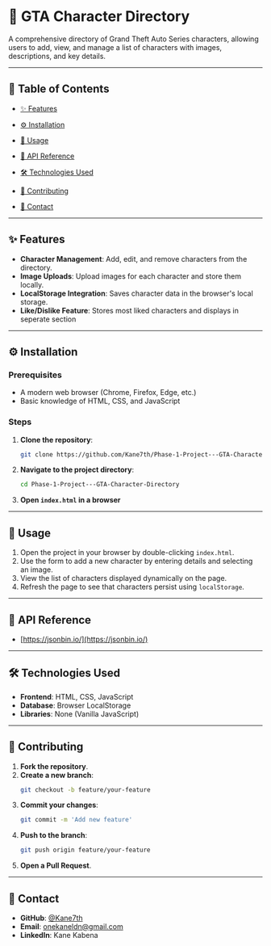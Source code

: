 # 📌 GTA Character Directory

A comprehensive directory of Grand Theft Auto Series characters, allowing users to add, view, and manage a list of characters with images, descriptions, and key details.

---

## 📝 Table of Contents

- [✨ Features](#-features)

- [⚙️ Installation](#%EF%B8%8F-installation)

- [🚀 Usage](#-usage)

- [🔌 API Reference](#-api-reference-if-applicable)

- [🛠 Technologies Used](#-technologies-used)

- [🤝 Contributing](#-contributing)

- [📩 Contact](#-contact)

---

## ✨ Features

- **Character Management**: Add, edit, and remove characters from the directory.
- **Image Uploads**: Upload images for each character and store them locally.
- **LocalStorage Integration**: Saves character data in the browser's local storage.
- **Like/Dislike Feature**: Stores most liked characters and displays in seperate section

---

## ⚙️ Installation

### **Prerequisites**

- A modern web browser (Chrome, Firefox, Edge, etc.)
- Basic knowledge of HTML, CSS, and JavaScript

### **Steps**

1. **Clone the repository**:
   ```sh
   git clone https://github.com/Kane7th/Phase-1-Project---GTA-Character-Directory.git
   ```
2. **Navigate to the project directory**:
   ```sh
   cd Phase-1-Project---GTA-Character-Directory
   ```
3. **Open ********************************************************************`index.html`******************************************************************** in a browser**

---

## 🚀 Usage

1. Open the project in your browser by double-clicking `index.html`.
2. Use the form to add a new character by entering details and selecting an image.
3. View the list of characters displayed dynamically on the page.
4. Refresh the page to see that characters persist using `localStorage`.

---

## 🔌 API Reference

- [https://jsonbin.io/](https://jsonbin.io/)

---

## 🛠 Technologies Used

- **Frontend**: HTML, CSS, JavaScript
- **Database**: Browser LocalStorage
- **Libraries**: None (Vanilla JavaScript)

---

## 🤝 Contributing

1. **Fork the repository**.
2. **Create a new branch**:
   ```sh
   git checkout -b feature/your-feature
   ```
3. **Commit your changes**:
   ```sh
   git commit -m 'Add new feature'
   ```
4. **Push to the branch**:
   ```sh
   git push origin feature/your-feature
   ```
5. **Open a Pull Request**.

---

## 📩 Contact

- **GitHub**: [@Kane7th](https://github.com/Kane7th)
- **Email**: [onekaneldn@gmail.com](mailto\:onekaneldn@gmail.com)
- **LinkedIn**: Kane Kabena
